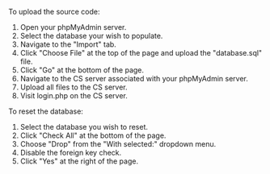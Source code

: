 To upload the source code:
1) Open your phpMyAdmin server.
2) Select the database your wish to populate.
3) Navigate to the "Import" tab.
4) Click "Choose File" at the top of the page and upload the "database.sql" file.
5) Click "Go" at the bottom of the page.
6) Navigate to the CS server associated with your phpMyAdmin server.
7) Upload all files to the CS server.
8) Visit login.php on the CS server.

To reset the database:
1) Select the database you wish to reset.
2) Click "Check All" at the bottom of the page.
3) Choose "Drop" from the "With selected:" dropdown menu.
4) Disable the foreign key check.
5) Click "Yes" at the right of the page.